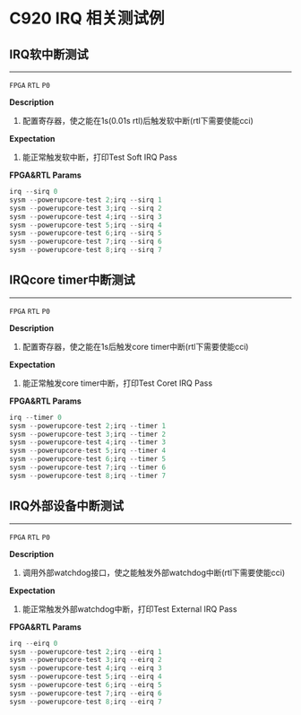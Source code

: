 # C920 IRQ 相关测试例

## IRQ软中断测试

----
`FPGA` `RTL` `P0`

**Description**

1. 配置寄存器，使之能在1s(0.01s rtl)后触发软中断(rtl下需要使能cci)

**Expectation**

1. 能正常触发软中断，打印Test Soft IRQ Pass

**FPGA&RTL Params**

```c
irq --sirq 0
sysm --powerupcore-test 2;irq --sirq 1
sysm --powerupcore-test 3;irq --sirq 2
sysm --powerupcore-test 4;irq --sirq 3
sysm --powerupcore-test 5;irq --sirq 4
sysm --powerupcore-test 6;irq --sirq 5
sysm --powerupcore-test 7;irq --sirq 6
sysm --powerupcore-test 8;irq --sirq 7
```

## IRQcore timer中断测试

----
`FPGA` `RTL` `P0`

**Description**

1. 配置寄存器，使之能在1s后触发core timer中断(rtl下需要使能cci)

**Expectation**

1. 能正常触发core timer中断，打印Test Coret IRQ Pass

**FPGA&RTL Params**

```c
irq --timer 0
sysm --powerupcore-test 2;irq --timer 1
sysm --powerupcore-test 3;irq --timer 2
sysm --powerupcore-test 4;irq --timer 3
sysm --powerupcore-test 5;irq --timer 4
sysm --powerupcore-test 6;irq --timer 5
sysm --powerupcore-test 7;irq --timer 6
sysm --powerupcore-test 8;irq --timer 7
```

## IRQ外部设备中断测试

----
`FPGA` `RTL` `P0`

**Description**

1. 调用外部watchdog接口，使之能触发外部watchdog中断(rtl下需要使能cci)

**Expectation**

1. 能正常触发外部watchdog中断，打印Test External IRQ Pass

**FPGA&RTL Params**

```c
irq --eirq 0
sysm --powerupcore-test 2;irq --eirq 1
sysm --powerupcore-test 3;irq --eirq 2
sysm --powerupcore-test 4;irq --eirq 3
sysm --powerupcore-test 5;irq --eirq 4
sysm --powerupcore-test 6;irq --eirq 5
sysm --powerupcore-test 7;irq --eirq 6
sysm --powerupcore-test 8;irq --eirq 7
```
